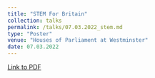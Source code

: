 ```yaml
---
title: "STEM For Britain"
collection: talks
permalink: /talks/07.03.2022_stem.md
type: "Poster"
venue: "Houses of Parliament at Westminster"
date: 07.03.2022
---
```


[Link to PDF](https://callumbarltrop.github.io/files/STEM.pdf)
